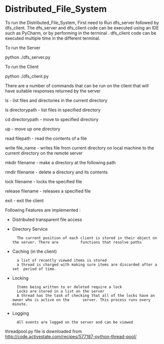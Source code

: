﻿# Distributed_File_System

To run the Distributed_File_System, First need to Run dfs_server followed by dfs_client. The dfs_server and dfs_client code can be executed using an IDE such as PyCharm, or by performing in the terminal . dfs_client code can be executed multiple time in the different terminal.

To run the Server

python ./dfs_server.py

To run the Client

python ./dfs_client.py

There are a number of commands that can be run on the client that will have suitable responses returned by the server

ls - list files and directories in the current directory

ls directorypath 	- list files in specified directory

cd directorypath	 - move to specified directory

up			 - move up one directory

read filepath 		- read the contents of a file

write file_name 	- writes file from current directory on local machine to the current directory on the remote server

mkdir filename       	 - make a directory at the following path

rmdir filename 		- delete a directory and its contents

lock filename		 - locks the specified file

release filename 	- releases a specified file

exit 			- exit the client

Following Features are implemented :

+ Distributed transparent file access
+ Directory Service

		The current position of each client is stored in their object on the server. There are 			functions that resolve paths
+ Caching (in the client)

		a list of recently viewed items is stored
		a thread is charged with making sure items are discarded after a set  period of time.
+ Locking

		Items being written to or deleted require a lock
		Locks are stored in a list on the server
		A thread has the task of checking that all of the locks have an 	owner who is active on the 		server. This process runs every minute.
+ Logging

		All events are logged on the server and can be viewed


threadpool.py file is downloaded from 
 http://code.activestate.com/recipes/577187-python-thread-pool/
